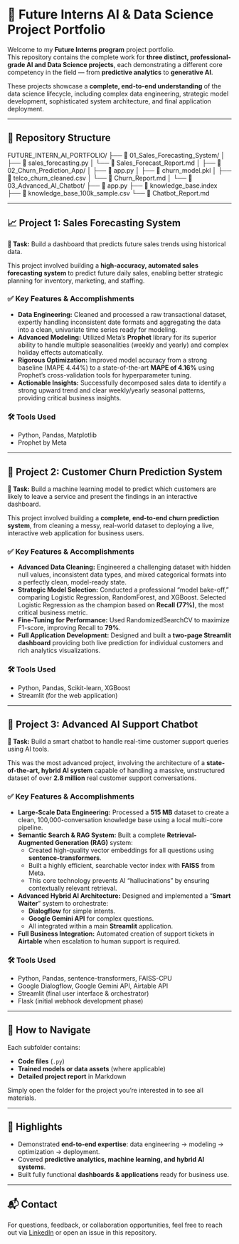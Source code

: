 # 🌟 Future Interns AI & Data Science Project Portfolio

Welcome to my **Future Interns program** project portfolio.  
This repository contains the complete work for **three distinct, professional-grade AI and Data Science projects**, each demonstrating a different core competency in the field — from **predictive analytics** to **generative AI**.

These projects showcase a **complete, end-to-end understanding** of the data science lifecycle, including complex data engineering, strategic model development, sophisticated system architecture, and final application deployment.

---

## 📂 Repository Structure

FUTURE_INTERN_AI_PORTFOLIO/
├── 📁 01_Sales_Forecasting_System/
│ ├── 📄 sales_forecasting.py
│ └── 📄 Sales_Forecast_Report.md
│
├── 📁 02_Churn_Prediction_App/
│ ├── 📄 app.py
│ ├── 📄 churn_model.pkl
│ ├── 📄 telco_churn_cleaned.csv
│ └── 📄 Churn_Report.md
│
└── 📁 03_Advanced_AI_Chatbot/
├── 📄 app.py
├── 📄 knowledge_base.index
├── 📄 knowledge_base_100k_sample.csv
└── 📄 Chatbot_Report.md

---

## 📈 Project 1: Sales Forecasting System

**🔹 Task:** Build a dashboard that predicts future sales trends using historical data.

This project involved building a **high-accuracy, automated sales forecasting system** to predict future daily sales, enabling better strategic planning for inventory, marketing, and staffing.

### ✅ Key Features & Accomplishments
- **Data Engineering:** Cleaned and processed a raw transactional dataset, expertly handling inconsistent date formats and aggregating the data into a clean, univariate time series ready for modeling.  
- **Advanced Modeling:** Utilized Meta’s **Prophet** library for its superior ability to handle multiple seasonalities (weekly and yearly) and complex holiday effects automatically.  
- **Rigorous Optimization:** Improved model accuracy from a strong baseline (MAPE 4.44%) to a state-of-the-art **MAPE of 4.16%** using Prophet’s cross-validation tools for hyperparameter tuning.  
- **Actionable Insights:** Successfully decomposed sales data to identify a strong upward trend and clear weekly/yearly seasonal patterns, providing critical business insights.

### 🛠 Tools Used
- Python, Pandas, Matplotlib  
- Prophet by Meta  

---

## 👋 Project 2: Customer Churn Prediction System

**🔹 Task:** Build a machine learning model to predict which customers are likely to leave a service and present the findings in an interactive dashboard.

This project involved building a **complete, end-to-end churn prediction system**, from cleaning a messy, real-world dataset to deploying a live, interactive web application for business users.

### ✅ Key Features & Accomplishments
- **Advanced Data Cleaning:** Engineered a challenging dataset with hidden null values, inconsistent data types, and mixed categorical formats into a perfectly clean, model-ready state.  
- **Strategic Model Selection:** Conducted a professional “model bake-off,” comparing Logistic Regression, RandomForest, and XGBoost. Selected Logistic Regression as the champion based on **Recall (77%)**, the most critical business metric.  
- **Fine-Tuning for Performance:** Used RandomizedSearchCV to maximize F1-score, improving Recall to **79%**.  
- **Full Application Development:** Designed and built a **two-page Streamlit dashboard** providing both live prediction for individual customers and rich analytics visualizations.

### 🛠 Tools Used
- Python, Pandas, Scikit-learn, XGBoost  
- Streamlit (for the web application)  

---

## 🤖 Project 3: Advanced AI Support Chatbot

**🔹 Task:** Build a smart chatbot to handle real-time customer support queries using AI tools.

This was the most advanced project, involving the architecture of a **state-of-the-art, hybrid AI system** capable of handling a massive, unstructured dataset of over **2.8 million** real customer support conversations.

### ✅ Key Features & Accomplishments
- **Large-Scale Data Engineering:** Processed a **515 MB** dataset to create a clean, 100,000-conversation knowledge base using a local multi-core pipeline.  
- **Semantic Search & RAG System:** Built a complete **Retrieval-Augmented Generation (RAG)** system:
  - Created high-quality vector embeddings for all questions using **sentence-transformers**.
  - Built a highly efficient, searchable vector index with **FAISS** from Meta.  
  - This core technology prevents AI “hallucinations” by ensuring contextually relevant retrieval.  
- **Advanced Hybrid AI Architecture:** Designed and implemented a “**Smart Waiter**” system to orchestrate:
  - **Dialogflow** for simple intents.  
  - **Google Gemini API** for complex questions.  
  - All integrated within a main **Streamlit** application.  
- **Full Business Integration:** Automated creation of support tickets in **Airtable** when escalation to human support is required.

### 🛠 Tools Used
- Python, Pandas, sentence-transformers, FAISS-CPU  
- Google Dialogflow, Google Gemini API, Airtable API  
- Streamlit (final user interface & orchestrator)  
- Flask (initial webhook development phase)  

---

## 📝 How to Navigate
Each subfolder contains:
- **Code files** (`.py`)  
- **Trained models or data assets** (where applicable)  
- **Detailed project report** in Markdown  

Simply open the folder for the project you’re interested in to see all materials.

---

## 🚀 Highlights
- Demonstrated **end-to-end expertise**: data engineering → modeling → optimization → deployment.  
- Covered **predictive analytics, machine learning, and hybrid AI systems**.  
- Built fully functional **dashboards & applications** ready for business use.  

---

## 📬 Contact
For questions, feedback, or collaboration opportunities, feel free to reach out via [LinkedIn](#) or open an issue in this repository.
